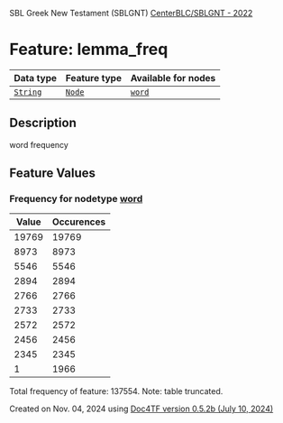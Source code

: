 SBL Greek New Testament (SBLGNT) [CenterBLC/SBLGNT - 2022](https://github.com/CenterBLC/SBLGNT)
# Feature: lemma_freq
Data type|Feature type|Available for nodes
---|---|---
[`String`](featuresbydatatype.md#string)|[`Node`](featuresbytype.md#node)| [`word`](featuresbynodetype.md#word) 
## Description
word frequency
## Feature Values
### Frequency for nodetype [word](featuresbynodetype.md#word)
Value|Occurences
---|---
19769|19769
8973|8973
5546|5546
2894|2894
2766|2766
2733|2733
2572|2572
2456|2456
2345|2345
1|1966

Total frequency of feature: 137554. Note: table truncated.
  

Created on Nov. 04, 2024 using [Doc4TF version 0.5.2b (July 10, 2024)](https://github.com/tonyjurg/Doc4TF/blob/main/CreateFeatureDoc.ipynb) 